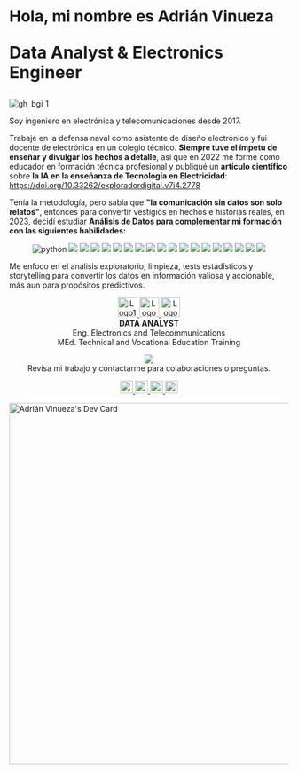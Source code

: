 <h1 align="left">Hola, mi nombre es Adrián Vinueza</h1>
<p align="left" style="font-size: 30px; font-weight: bold;">
    Data Analyst & Electronics Engineer
</p>

![gh_bgi_1](https://github.com/ScinDBad/ScinDBad/assets/153782475/0770a0f5-ea33-4bee-80b1-f960a8397067)


Soy ingeniero en electrónica y telecomunicaciones desde 2017.

Trabajé en la defensa naval como asistente de diseño electrónico y fui docente de electrónica en un colegio técnico. __Siempre tuve el ímpetu de enseñar y divulgar los hechos a detalle__, así que en 2022 me formé como educador en formación técnica profesional y publiqué un __artículo científico__ sobre __la IA en la enseñanza de Tecnología en Electricidad__: https://doi.org/10.33262/exploradordigital.v7i4.2778

Tenía la metodología, pero sabía que __"la comunicación sin datos son solo relatos"__, entonces para convertir vestigios en hechos e historias reales, en 2023, decidí estudiar __Análisis de Datos para complementar mi formación con las siguientes habilidades:__


<p align="center">
  <img src="https://img.shields.io/badge/python-yellow?style=flat-square&logo=python" alt="python" />
  <img src="https://img.shields.io/badge/-Tableau-E97627?style=flat-square&logo=Tableau&logoColor=white" />
  <img src="https://img.shields.io/badge/-MySQL-4479A1?style=flat-square&logo=MySQL&logoColor=white" />
  <img src="https://img.shields.io/badge/-Pandas-150458?style=flat-square&logo=pandas&logoColor=white" />
  <img src="https://img.shields.io/badge/-NumPy-4D77CF?style=flat-square&logo=NumPy&logoColor=white" /> 
  <img src="https://img.shields.io/badge/-SciPy-0748b0?style=flat-square&logo=SciPy&logoColor=white" />
  
  <img src="https://img.shields.io/badge/-Matplotlib-013243?style=flat-square&logo=Matplotlib&logoColor=white" /> 
  <img src="https://img.shields.io/badge/-Seaborn-5C7DA2?style=flat-square&logo=Seaborn&logoColor=white" /> 
  <img src="https://img.shields.io/badge/-Plotly-3F4F75?style=flat-square&logo=plotly&logoColor=white" />
  
  <img src="https://img.shields.io/badge/-Scikit%20Learn-F7931E?style=flat-square&logo=scikit-learn&logoColor=white" />
  <img src="https://img.shields.io/badge/-Microsoft%20Office-D83B01?style=flat-square&logo=Microsoft%20Office&logoColor=white" />
  
  <img src="https://img.shields.io/badge/-Anaconda-44A833?style=flat-square&logo=Anaconda&logoColor=white" />
  <img src="https://img.shields.io/badge/-Jupyter-F37626?style=flat-square&logo=Jupyter&logoColor=white" />
  <img src="https://img.shields.io/badge/-Google%20Colab-F9AB00?style=flat-square&logo=Google%20Colab&logoColor=white" />
  <img src="https://img.shields.io/badge/-VSCode-007ACC?style=flat-square&logo=Visual-Studio-Code&logoColor=white" />
  <img src="https://img.shields.io/badge/-Project%20IDX-8964E8?style=flat-square&logo=Google%20Cloud&logoColor=white" /> 

  <!-- <img src="https://img.shields.io/badge/-Arduino-00979D?style=flat-square&logo=Arduino&logoColor=white" /> -->
  
  <img src="https://img.shields.io/badge/-SciSpace-FFFFFF?style=flat-square&logoColor=black&labelColor=FF4500" /> 
  <img src="https://img.shields.io/badge/-Blackbox-000000?style=flat-square&logo=Google&logoColor=white" />
  <img src="https://img.shields.io/badge/-Bing%20Copilot-075DD1?style=flat-square&logo=Bing&logoColor=white" />
</p>

Me enfoco en el análisis exploratorio, limpieza, tests estadísticos y storytelling para convertir los datos en información valiosa y accionable, más aun para propósitos predictivos.



<p align="center">
  <a href="https://tripleten.com/es-ecu/?from=us" target="_blank">
    <img src="https://encrypted-tbn0.gstatic.com/images?q=tbn:ANd9GcTtQhOxCbDgjJ74d_KCtNBNcje0EluubZntQQ&s" width="35" alt="Logo1" />
  </a>
  <a href="https://www.espol.edu.ec/es" target="_blank">
    <img src="https://media.licdn.com/dms/image/D4E0BAQFyHvObWMpxmQ/company-logo_200_200/0/1701282557609/espol_logo?e=2147483647&v=beta&t=DsZ6CNNa8a01dHMniRkWqnfzX3-3lpfn4YyUAjprwJs" width="35" alt="Logo2" />
  </a>
  <a href="https://ube.edu.ec/" target="_blank">
    <img src="https://encrypted-tbn0.gstatic.com/images?q=tbn:ANd9GcTbIcRLAUc1AEd0t5yzZYBkv9umyKDad8EHeg&s" width="35" alt="Logo3" />
  </a>
  <br>
  <strong>DATA ANALYST</strong><br>
  Eng. Electronics and Telecommunications<br>
  MEd. Technical and Vocational Education Training<br>
</p>



<div align="center">
  <img src="https://github-readme-stats.vercel.app/api?username=ScinDBad&show_icons=true&theme=dracula&hide_title=true&hide_border=true&bg_color=0D1116&icon_color=CCCCCC" /><br>
  Revisa mi trabajo y contactarme para colaboraciones o preguntas.
    
</div>


<p align="center">

  <a href="https://github.com/ScinDBad?tab=repositories">
    <img src="https://img.shields.io/badge/-REPOS-black?style=for-the-badge&logo=GitHub&logoColor=white&link=https://github.com/ScinDBad?tab=repositories" style="height: 23px;" />
  </a>
  
  <a href="https://www.linkedin.com/in/ajvinuez/">
    <img src="https://img.shields.io/badge/-LinkedIn-blue?style=for-the-badge&logo=LinkedIn&logoColor=white&link=https://www.linkedin.com/in/ajvinuez/" style="height: 23px;" />
  </a>
  
  <a href="mailto:ajvinuez@outlook.com">
    <img src="https://img.shields.io/badge/-Outlook-FFFFFF?style=for-the-badge&logo=Microsoft-Outlook&logoColor=0078D4&link=mailto:ajvinuez@outlook.com" style="height: 23px;" />
  </a>

  <a href="https://www.kaggle.com/adrianvinueza">
    <img src="https://img.shields.io/badge/-Kaggle-20BEFF?style=for-the-badge&logo=Kaggle&logoColor=white&link=https://www.kaggle.com/adrianvinueza" style="height: 23px;" />
  </a><br>

  <a href="https://app.daily.dev/ajvinuez"><img src="https://api.daily.dev/devcards/v2/Vk0fwPPqQSxPQzHorDSd0.png?type=wide&r=u4e" width="652" alt="Adrián Vinueza's Dev Card"/></a>

</p>

